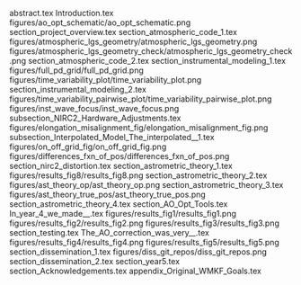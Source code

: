 abstract.tex
Introduction.tex
figures/ao_opt_schematic/ao_opt_schematic.png
section_project_overview.tex
section_atmospheric_code_1.tex
figures/atmospheric_lgs_geometry/atmospheric_lgs_geometry.png
figures/atmospheric_lgs_geometry_check/atmospheric_lgs_geometry_check.png
section_atmospheric_code_2.tex
section_instrumental_modeling_1.tex
figures/full_pd_grid/full_pd_grid.png
figures/time_variability_plot/time_variability_plot.png
section_instrumental_modeling_2.tex 
figures/time_variability_pairwise_plot/time_variability_pairwise_plot.png
figures/inst_wave_focus/inst_wave_focus.png
subsection_NIRC2_Hardware_Adjustments.tex
figures/elongation_misalignment_fig/elongation_misalignment_fig.png
subsection_Interpolated_Model_The_interpolated__1.tex
figures/on_off_grid_fig/on_off_grid_fig.png
figures/differences_fxn_of_pos/differences_fxn_of_pos.png
section_nirc2_distortion.tex
section_astrometric_theory_1.tex
figures/results_fig8/results_fig8.png
section_astrometric_theory_2.tex
figures/ast_theory_op/ast_theory_op.png
section_astrometric_theory_3.tex
figures/ast_theory_true_pos/ast_theory_true_pos.png
section_astrometric_theory_4.tex
section_AO_Opt_Tools.tex
In_year_4_we_made__.tex
figures/results_fig1/results_fig1.png
figures/results_fig2/results_fig2.png
figures/results_fig3/results_fig3.png
section_testing.tex
The_AO_correction_was_very__.tex
figures/results_fig4/results_fig4.png
figures/results_fig5/results_fig5.png
section_dissemination_1.tex
figures/diss_git_repos/diss_git_repos.png
section_dissemination_2.tex
section_year5.tex
section_Acknowledgements.tex
appendix_Original_WMKF_Goals.tex
